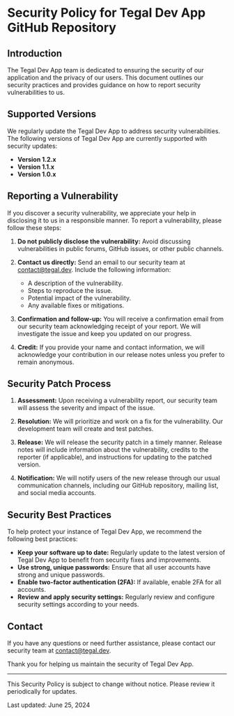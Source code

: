 # Security Policy for Tegal Dev App GitHub Repository

## Introduction

The Tegal Dev App team is dedicated to ensuring the security of our application and the privacy of our users. This document outlines our security practices and provides guidance on how to report security vulnerabilities to us.

## Supported Versions

We regularly update the Tegal Dev App to address security vulnerabilities. The following versions of Tegal Dev App are currently supported with security updates:

- **Version 1.2.x**
- **Version 1.1.x**
- **Version 1.0.x**

## Reporting a Vulnerability

If you discover a security vulnerability, we appreciate your help in disclosing it to us in a responsible manner. To report a vulnerability, please follow these steps:

1. **Do not publicly disclose the vulnerability:** Avoid discussing vulnerabilities in public forums, GitHub issues, or other public channels.

2. **Contact us directly:** Send an email to our security team at [contact@tegal.dev](mailto:contact@tegal.dev). Include the following information:
   - A description of the vulnerability.
   - Steps to reproduce the issue.
   - Potential impact of the vulnerability.
   - Any available fixes or mitigations.

3. **Confirmation and follow-up:** You will receive a confirmation email from our security team acknowledging receipt of your report. We will investigate the issue and keep you updated on our progress.

4. **Credit:** If you provide your name and contact information, we will acknowledge your contribution in our release notes unless you prefer to remain anonymous.

## Security Patch Process

1. **Assessment:** Upon receiving a vulnerability report, our security team will assess the severity and impact of the issue.

2. **Resolution:** We will prioritize and work on a fix for the vulnerability. Our development team will create and test patches.

3. **Release:** We will release the security patch in a timely manner. Release notes will include information about the vulnerability, credits to the reporter (if applicable), and instructions for updating to the patched version.

4. **Notification:** We will notify users of the new release through our usual communication channels, including our GitHub repository, mailing list, and social media accounts.

## Security Best Practices

To help protect your instance of Tegal Dev App, we recommend the following best practices:

- **Keep your software up to date:** Regularly update to the latest version of Tegal Dev App to benefit from security fixes and improvements.
- **Use strong, unique passwords:** Ensure that all user accounts have strong and unique passwords.
- **Enable two-factor authentication (2FA):** If available, enable 2FA for all accounts.
- **Review and apply security settings:** Regularly review and configure security settings according to your needs.

## Contact

If you have any questions or need further assistance, please contact our security team at [contact@tegal.dev](mailto:contact@tegal.dev).

Thank you for helping us maintain the security of Tegal Dev App.

---

This Security Policy is subject to change without notice. Please review it periodically for updates.

Last updated: June 25, 2024
